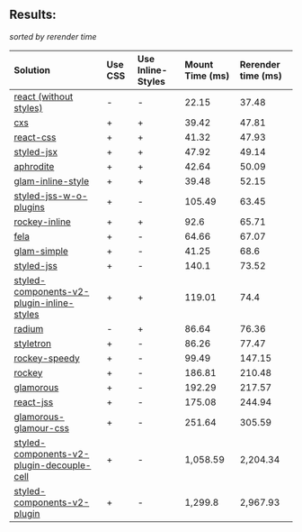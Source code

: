 ## Results:
*sorted by rerender time*

Solution | Use CSS | Use Inline-Styles | Mount Time (ms) | Rerender time (ms)
:--- | :--- | :--- | :--- | :---
[react (without styles)](https://github.com/facebook/react) | - | - | 22.15 | 37.48
[cxs](https://github.com/jxnblk/cxs) | + | + | 39.42 | 47.81
[react-css](https://github.com/facebook/react) | + | + | 41.32 | 47.93
[styled-jsx](https://github.com/zeit/styled-jsx) | + | + | 47.92 | 49.14
[aphrodite](https://github.com/Khan/aphrodite) | + | + | 42.64 | 50.09
[glam-inline-style](https://github.com/threepointone/glam) | + | + | 39.48 | 52.15
[styled-jss-w-o-plugins](https://github.com/cssinjs/styled-jss) | + | - | 105.49 | 63.45
[rockey-inline](https://github.com/tuchk4/rockey) | + | + | 92.6 | 65.71
[fela](https://github.com/rofrischmann/fela/) | + | - | 64.66 | 67.07
[glam-simple](https://github.com/threepointone/glam) | + | - | 41.25 | 68.6
[styled-jss](https://github.com/cssinjs/styled-jss) | + | - | 140.1 | 73.52
[styled-components-v2-plugin-inline-styles](https://github.com/styled-components/styled-components/tree/v2) | + | + | 119.01 | 74.4
[radium](https://github.com/FormidableLabs/radium) | - | + | 86.64 | 76.36
[styletron](https://github.com/rtsao/styletron) | + | - | 86.26 | 77.47
[rockey-speedy](https://github.com/tuchk4/rockey) | + | - | 99.49 | 147.15
[rockey](https://github.com/tuchk4/rockey) | + | - | 186.81 | 210.48
[glamorous](https://github.com/paypal/glamorous) | + | - | 192.29 | 217.57
[react-jss](https://github.com/cssinjs/react-jss) | + | - | 175.08 | 244.94
[glamorous-glamour-css](https://github.com/paypal/glamorous) | + | - | 251.64 | 305.59
[styled-components-v2-plugin-decouple-cell](https://github.com/styled-components/styled-components/tree/v2) | + | - | 1,058.59 | 2,204.34
[styled-components-v2-plugin](https://github.com/styled-components/styled-components/tree/v2) | + | - | 1,299.8 | 2,967.93

